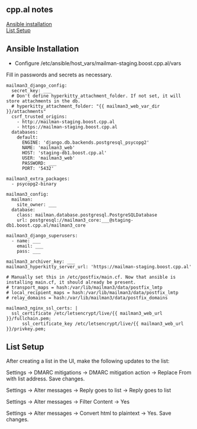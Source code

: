 
## cpp.al notes  

[Ansible installation](#ansible-installation)  
[List Setup](#list-setup)  

## Ansible Installation

- Configure /etc/ansible/host_vars/mailman-staging.boost.cpp.al/vars   

Fill in passwords and secrets as necessary.  

```
mailman3_django_config:
  secret_key: ___
  # Don't define hyperkitty_attachment_folder. If not set, it will store attachments in the db.
  # hyperkitty_attachment_folder: "{{ mailman3_web_var_dir }}/attachments"
  csrf_trusted_origins:
    - http://mailman-staging.boost.cpp.al
    - https://mailman-staging.boost.cpp.al
  databases:
    default:
      ENGINE: 'django.db.backends.postgresql_psycopg2'
      NAME: 'mailman3_web'
      HOST: 'staging-db1.boost.cpp.al'
      USER: 'mailman3_web'
      PASSWORD: ___
      PORT: '5432'

mailman3_extra_packages:
  - psycopg2-binary

mailman3_config:
  mailman:
    site_owner: ___
  database:
    class: mailman.database.postgresql.PostgreSQLDatabase
    url: postgresql://mailman3_core:___@staging-db1.boost.cpp.al/mailman3_core

mailman3_django_superusers:
  - name: ___
    email: ___
    pass: ___

mailman3_archiver_key: ___
mailman3_hyperkitty_server_url: 'https://mailman-staging.boost.cpp.al'

# Manually set this in /etc/postfix/main.cf. Now that ansible is installing main.cf, it should already be present.
# transport_maps = hash:/var/lib/mailman3/data/postfix_lmtp
# local_recipient_maps = hash:/var/lib/mailman3/data/postfix_lmtp
# relay_domains = hash:/var/lib/mailman3/data/postfix_domains

mailman3_nginx_ssl_certs: |
  ssl_certificate /etc/letsencrypt/live/{{ mailman3_web_url }}/fullchain.pem;
      ssl_certificate_key /etc/letsencrypt/live/{{ mailman3_web_url }}/privkey.pem;
```

## List Setup  

After creating a list in the UI, make the following updates to the list:  

Settings -> DMARC mitigations -> DMARC mitigation action -> Replace From with list address. Save changes.  

Settings -> Alter messages -> Reply goes to list -> Reply goes to list  

Settings -> Alter messages -> Filter Content -> Yes  

Settings -> Alter messages -> Convert html to plaintext -> Yes. Save changes.   

